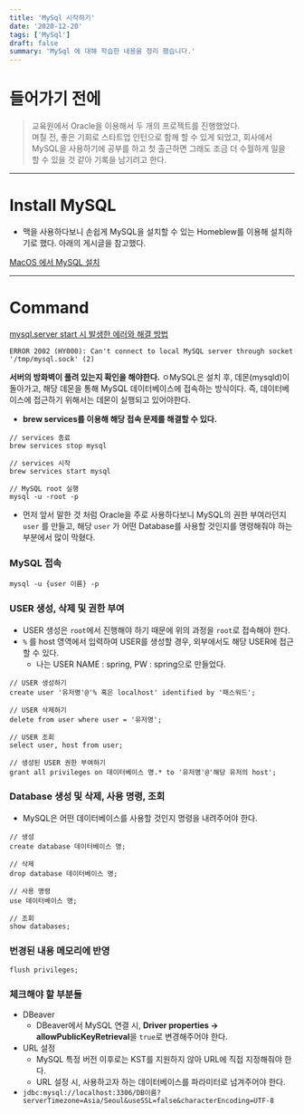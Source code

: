 ```yaml
---
title: 'MySql 시작하기'
date: '2020-12-20'
tags: ['MySql']
draft: false
summary: 'MySql 에 대해 학습한 내용을 정리 했습니다.'
---
```


# **들어가기 전에**

> 교육원에서 Oracle을 이용해서 두 개의 프로젝트를 진행했었다.  
> 며칠 전, 좋은 기회로 스타트업 인턴으로 함께 할 수 있게 되었고, 회사에서 MySQL을 사용하기에 공부를 하고 첫 출근하면 그래도 조금 더 수월하게 일을 할 수 있을 것 같아 기록을 남기려고 한다.

---

# **Install MySQL**

- 맥을 사용하다보니 손쉽게 MySQL을 설치할 수 있는 Homeblew를 이용해 설치하기로 했다. 아래의 게시글을 참고했다.

[MacOS 에서 MySQL 설치](https://ssungkang.tistory.com/entry/MySQL-MacOS-%EC%97%90%EC%84%9C-MySQL-%EC%84%A4%EC%B9%98)

---

# **Command**

[mysql.server start 시 발생한 에러와 해결 방법](https://velog.io/@04_miffy/mysql.server-start-error-and-solution)

`ERROR 2002 (HY000): Can't connect to local MySQL server through socket '/tmp/mysql.sock' (2)`

**서버의 방화벽이 풀려 있는지 확인을 해야한다.** ㅇMySQL은 설치 후, 데몬(mysqld)이 돌아가고, 해당 데몬을 통해 MySQL 데이터베이스에 접속하는 방식이다. 즉, 데이터베이스에 접근하기 위해서는 데몬이 실행되고 있어야한다.

- **brew services를 이용해 해당 접속 문제를 해결할 수 있다.**

```
// services 종료
brew services stop mysql

// services 시작
brew services start mysql

// MySQL root 실행
mysql -u -root -p
```

- 먼저 앞서 말한 것 처럼 Oracle을 주로 사용하다보니 MySQL의 권한 부여라던지 `user` 를 만들고, 해당 `user` 가 어떤 Database를 사용할 것인지를 명령해줘야 하는 부분에서 많이 막혔다.

### **MySQL 접속**

```
mysql -u {user 이름} -p
```

### **USER 생성, 삭제 및 권한 부여**

- USER 생성은 `root`에서 진행해야 하기 때문에 위의 과정을 `root`로 접속해야 한다.
- `%` 를 host 영역에서 입력하여 USER를 생성할 경우, 외부에서도 해당 USER에 접근 할 수 있다.
  - 나는 USER NAME : spring, PW : spring으로 만들었다.

```
// USER 생성하기
create user '유저명'@'% 혹은 localhost' identified by '패스워드';

// USER 삭제하기
delete from user where user = '유저명';

// USER 조회
select user, host from user;

// 생성된 USER 권한 부여하기
grant all privileges on 데이터베이스 명.* to '유저명'@'해당 유저의 host';
```

### **Database 생성 및 삭제, 사용 명령, 조회**

- MySQL은 어떤 데이터베이스를 사용할 것인지 명령을 내려주어야 한다.

```
// 생성
create database 데이터베이스 명;

// 삭제
drop database 데이터베이스 명;

// 사용 명령
use 데이터베이스 명;

// 조회
show databases;
```

### **번경된 내용 메모리에 반영**

```
flush privileges;
```

### **체크해야 할 부분들**

- DBeaver
  - DBeaver에서 MySQL 연결 시, **Driver properties → allowPublicKeyRetrieval**을 `true`로 변경해주어야 한다.
- URL 설정
  - MySQL 특정 버전 이후로는 KST를 지원하지 않아 URL에 직접 지정해줘야 한다.
  - URL 설정 시, 사용하고자 하는 데이터베이스를 파라미터로 넘겨주어야 한다.
- `jdbc:mysql://localhost:3306/DB이름?serverTimezone=Asia/Seoul&useSSL=false&characterEncoding=UTF-8`
